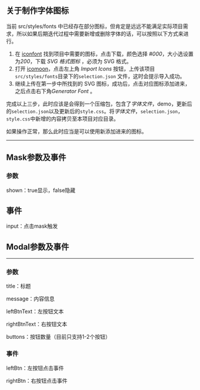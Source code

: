 ## 关于制作字体图标

当前 src/styles/fonts 中已经存在部分图标，但肯定是远远不能满足实际项目需求，所以如果后期迭代过程中需要新增或删除字体的话，可以按照以下方式来进行。

1. 在 [iconfont](http://www.iconfont.cn/)  找到项目中需要的图标，点击下载，颜色选择 *#000*，大小选设置为*200*，下载 *SVG 格式图标* ，必须为 SVG 格式。
2. 打开 [icomoon](https://icomoon.io/app/#/select)，点击左上角 *Import Icons* 按钮，上传该项目`src/styles/fonts`目录下的`selection.json` 文件，这时会提示导入成功。
3. 继续上传在第一步中所找到的 SVG 图标，成功后，点击对应图标添加进来，之后点击右下角*Generator Font* 。

完成以上三步，此时应该是会得到一个压缩包，包含了*字体文件*，demo，更新后的`selection.json`以及更新后的`style.css`。将*字体文件*，`selection.json`，`style.css`中新增的内容拷贝至本项目对应目录。

如果操作正常，那么此时应当是可以使用新添加进来的图标。

---

## Mask参数及事件

### 参数

shown：true显示，false隐藏

## 事件

input：点击mask触发

## Modal参数及事件

---

### 参数

title：标题

message：内容信息

leftBtnText：左按钮文本

rightBtnText：右按钮文本

buttons：按钮数量（目前只支持1-2个按钮）

### 事件

leftBtn：左按钮点击事件

rightBtn：右按钮点击事件
